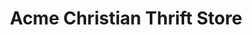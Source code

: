 ---
title: "Acme Christian Thrift Store"
url: /williamsburg/acme-christian-thrift-store/
shop: Gebrauchtwaren
---